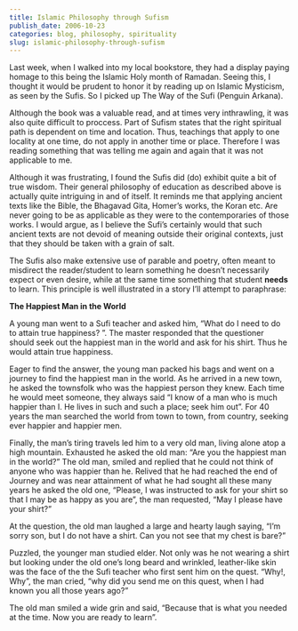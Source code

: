 ```yaml
---
title: Islamic Philosophy through Sufism
publish_date: 2006-10-23
categories: blog, philosophy, spirituality
slug: islamic-philosophy-through-sufism
---
```



Last week, when I walked into my local bookstore, they had a display paying homage to this being the Islamic Holy month of Ramadan. Seeing this, I thought it would be prudent to honor it by reading up on Islamic Mysticism, as seen by the Sufis. So I picked up The Way of the Sufi (Penguin Arkana).


Although the book was a valuable read, and at times very inthrawling, it was also quite difficult to proccess. Part of Sufism states that the right spiritual path is dependent on time and location. Thus, teachings that apply to one locality at one time, do not apply in another time or place. Therefore I was reading something that was telling me again and again that it was not applicable to me. 


Although it was frustrating, I found the Sufis did (do) exhibit quite a bit of true wisdom. Their general philosophy of education as described above is actually quite intriguing in and of itself. It reminds me that applying ancient texts like the Bible, the Bhagavad Gita, Homer’s works, the Koran etc. Are never going to be as applicable as they were to the contemporaries of those works. I would argue, as I believe the Sufi’s certainly would that such ancient texts are not devoid of meaning outside their original contexts, just that they should be taken with a grain of salt.


The Sufis also make extensive use of parable and poetry, often meant to misdirect the reader/student to learn something he doesn’t necessarily expect or even desire, while at the same time something that student **needs** to learn. This principle is well illustrated in a story I’ll attempt to paraphrase:


**The Happiest Man in the World**


A young man went to a Sufi teacher and asked him, “What do I need to do to attain true happiness? ”. The master responded that the questioner should seek out the happiest man in the world and ask for his shirt. Thus he would attain true happiness. 


Eager to find the answer, the young man packed his bags and went on a journey to find the happiest man in the world. As he arrived in a new town, he asked the townsfolk who was the happiest person they knew. Each time he would meet someone, they always said “I know of a man who is much happier than I. He lives in such and such a place; seek him out”. For 40 years the man searched the world from town to town, from country, seeking ever happier and happier men.


Finally, the man’s tiring travels led him to a very old man, living alone atop a high mountain. Exhausted he asked the old man: “Are you the happiest man in the world?” The old man, smiled and replied that he could not think of anyone who was happier than he. Relived that he had reached the end of Journey and was near attainment of what he had sought all these many years he asked the old one, “Please, I was instructed to ask for your shirt so that I may be as happy as you are”, the man requested, “May I please have your shirt?”


At the question, the old man laughed a large and hearty laugh saying, “I’m sorry son, but I do not have a shirt. Can you not see that my chest is bare?”


Puzzled, the younger man studied elder. Not only was he not wearing a shirt but looking under the old one’s long beard and wrinkled, leather\-like skin was the face of the the Sufi teacher who first sent him on the quest. “Why!, Why”, the man cried, “why did you send me on this quest, when I had known you all those years ago?”


The old man smiled a wide grin and said, “Because that is what you needed at the time. Now you are ready to learn”.


